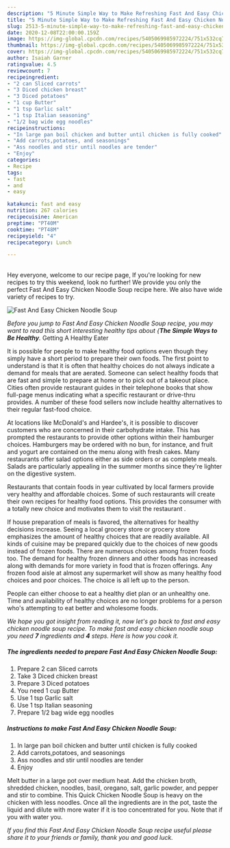 ```yaml
---
description: "5 Minute Simple Way to Make Refreshing Fast And Easy Chicken Noodle Soup"
title: "5 Minute Simple Way to Make Refreshing Fast And Easy Chicken Noodle Soup"
slug: 2513-5-minute-simple-way-to-make-refreshing-fast-and-easy-chicken-noodle-soup
date: 2020-12-08T22:00:00.159Z
image: https://img-global.cpcdn.com/recipes/5405069985972224/751x532cq70/fast-and-easy-chicken-noodle-soup-recipe-main-photo.jpg
thumbnail: https://img-global.cpcdn.com/recipes/5405069985972224/751x532cq70/fast-and-easy-chicken-noodle-soup-recipe-main-photo.jpg
cover: https://img-global.cpcdn.com/recipes/5405069985972224/751x532cq70/fast-and-easy-chicken-noodle-soup-recipe-main-photo.jpg
author: Isaiah Garner
ratingvalue: 4.5
reviewcount: 7
recipeingredient:
- "2 can Sliced carrots"
- "3 Diced chicken breast"
- "3 Diced potatoes"
- "1 cup Butter"
- "1 tsp Garlic salt"
- "1 tsp Italian seasoning"
- "1/2 bag wide egg noodles"
recipeinstructions:
- "In large pan boil chicken and butter until chicken is fully cooked"
- "Add carrots,potatoes, and seasonings"
- "Ass noodles and stir until noodles are tender"
- "Enjoy"
categories:
- Recipe
tags:
- fast
- and
- easy

katakunci: fast and easy 
nutrition: 267 calories
recipecuisine: American
preptime: "PT40M"
cooktime: "PT48M"
recipeyield: "4"
recipecategory: Lunch

---
```

<br>
Hey everyone, welcome to our recipe page, If you're looking for new recipes to try this weekend, look no further! We provide you only the perfect Fast And Easy Chicken Noodle Soup recipe here. We also have wide variety of recipes to try.
<br>


![Fast And Easy Chicken Noodle Soup](https://img-global.cpcdn.com/recipes/5405069985972224/751x532cq70/fast-and-easy-chicken-noodle-soup-recipe-main-photo.jpg)

<i>Before you jump to Fast And Easy Chicken Noodle Soup recipe, you may want to read this short interesting healthy tips about {<strong>The Simple Ways to Be Healthy</strong>.</i>
Getting A Healthy Eater

It is possible for people to make healthy food options even though they simply have a short period to prepare their own foods. The first point to understand is that it is often that healthy choices do not always indicate a demand for meals that are aerated. Someone can select healthy foods that are fast and simple to prepare at home or to pick out of a takeout place. Cities often provide restaurant guides in their telephone books that show full-page menus indicating what a specific restaurant or drive-thru provides. A number of these food sellers now include healthy alternatives to their regular fast-food choice.

At locations like McDonald's and Hardee's, it is possible to discover customers who are concerned in their carbohydrate intake.  This has prompted the restaurants to provide other options within their hamburger choices. Hamburgers may be ordered with no bun, for instance, and fruit and yogurt are contained on the menu along with fresh cakes. Many restaurants offer salad options either as side orders or as complete meals.  Salads are particularly appealing in the summer months since they're lighter on the digestive system.

Restaurants that contain foods in year cultivated by local farmers provide very healthy and affordable choices. Some of such restaurants will create their own recipes for healthy food options.  This provides the consumer with a totally new choice and motivates them to visit the restaurant .

If house preparation of meals is favored, the alternatives for healthy decisions increase. Seeing a local grocery store or grocery store emphasizes the amount of healthy choices that are readily available.  All kinds of cuisine may be prepared quickly due to the choices of new goods instead of frozen foods. There are numerous choices among frozen foods too. The demand for healthy frozen dinners and other foods has increased along with demands for more variety in food that is frozen offerings. Any frozen food aisle at almost any supermarket will show as many healthy food choices and poor choices. The choice is all left up to the person.

People can either choose to eat a healthy diet plan or an unhealthy one. Time and availability of healthy choices are no longer problems for a person who's attempting to eat better and wholesome foods.


<i>We hope you got insight from reading it, now let's go back to fast and easy chicken noodle soup recipe. To make fast and easy chicken noodle soup you need <strong>7</strong> ingredients and <strong>4</strong> steps. Here is how you cook it.
</i>

##### The ingredients needed to prepare Fast And Easy Chicken Noodle Soup:

1. Prepare 2 can Sliced carrots
1. Take 3 Diced chicken breast
1. Prepare 3 Diced potatoes
1. You need 1 cup Butter
1. Use 1 tsp Garlic salt
1. Use 1 tsp Italian seasoning
1. Prepare 1/2 bag wide egg noodles


##### Instructions to make Fast And Easy Chicken Noodle Soup:

1. In large pan boil chicken and butter until chicken is fully cooked
1. Add carrots,potatoes, and seasonings
1. Ass noodles and stir until noodles are tender
1. Enjoy


Melt butter in a large pot over medium heat. Add the chicken broth, shredded chicken, noodles, basil, oregano, salt, garlic powder, and pepper and stir to combine. This Quick Chicken Noodle Soup is heavy on the chicken with less noodles. Once all the ingredients are in the pot, taste the liquid and dilute with more water if it is too concentrated for you. Note that if you with water you. 

<i>If you find this Fast And Easy Chicken Noodle Soup recipe useful please share it to your friends or family, thank you and good luck.</i>
